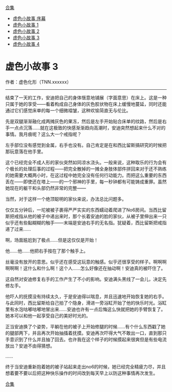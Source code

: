 [合集](../同人目录.md)

* [虚色小故事 序幕](./虚色小故事0.md)
* [虚色小故事 1](./虚色小故事1.md)
* [虚色小故事 2](./虚色小故事2.md)
* [虚色小故事 3](./虚色小故事3.md)
* [虚色小故事 4](./虚色小故事4.md)

# 虚色小故事 3
作者：虚色化形（TNN.xxxxxx）

----------


结束了一天的工作，安迪把自己的身体惬意地铺展（字面意思）在床上。这是一种只属于她的享受——看着构成自己身体的灰色胶状物在床上缓慢地蔓延，同时还能通过它们感觉床单的每一个细微褶皱，这种欢愉简直无与伦比。

先是双腿渐渐融化成两摊灰色的果冻，然后是左手开始贴合床单的纹路，然后是右手一点点沉落……就在这极致的快感渐渐趋向高潮时，安迪突然想起来什么不对的事情。我月痕呢？这么大一个戒指呢？

左手部位没有感觉到金属，右手也没有。自己肯定是在和西比留斯搞研究的时候把那玩意落在他手里。

这个已经完全不成人形的家伙突然如同凉水浇头。一般来说，这种取乐的行为会有个极长的处理后事的过程——把完全散掉的一摊全身肢体部件拼回来对于还不熟练的她需要大概两小时，在这过程中她完全没有任何行动能力。而把这么重要的东西丢在——即使还在塔上——的一个邪神的手里，每一秒钟都有可能铸成重罪。虽然她现在的躯干和头部仍然非常的完整——

当然，对于这样一个绝顶聪明的家伙来说，办法总比问题多。

仅仅五分钟后，一坨被被子裹得严严实实的东西蠕动着爬进了No6房间。当西比留斯把戒指从他的被子中递出来时，那个长着安迪的脸的家伙，从被子里伸出来一只似乎还有些黏糊糊的触手——末端是安迪右手的无名指。犹疑着，西比留斯把戒指递了过来……

啊，场面尴尬到了极点……但是这仅仅是开始！

他……他……他把右手按在了那个触手上。

丝毫没有放开的意思。似乎还在感受这玩意的触感。似乎还很享受的样子。啊啊啊啊啊啊！这什么和什么啊！这个人……怎么好像还在抽动啊！安迪真的被吓住了。

这自然对安迪修复右手的工作产生了不小的影响。安迪满头黑线了一会儿，决定先修左手。

他吓人的抚摸没有持续太久，于是安迪得以喘息，并且迅速地开始恢复她的右手。与此同时，西比留斯给自己拍了个隐身，滑进一旁浴缸开始了他的快乐时光。浴缸里有水泡咕嘟咕嘟地冒出来……安迪也许有一点后悔这么快就把她的手臂恢复了。她本可以和他一起享受自己的美好时光的。

正当安迪换了个姿势，平躺在他的被子上开始修腿的时候……有个什么东西戳了她的腿部两下，并且再次开始抽搐着抚摸。安迪再次吓得大气不敢出一口，直到那只手意识到了什么并且抽了回去。也许我在这个样子的时候摸起来很爽但是有些电流放出？安迪不由得猜想。

……

终于当安迪重新抱着她的被子站起来走出no6的时候，她已经完全精疲力尽，并且想着要不要以后把这种快乐操作的时间改到每天早上以防这种事情再次发生。


[合集](../同人目录.md)
